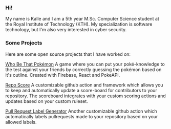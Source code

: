 ### Hi!
My name is Kalle and I am a 5th year M.Sc. Computer Science student at the Royal Institute of Technology (KTH). My specialization is software technology, but I'm also very interested in cyber security.

### Some Projects
Here are some open source projects that I have worked on:

[Who Be That Pokémon](https://github.com/vickstrom/whobethatpokemon)
A game where you can put your poké-knowledge to the test against your friends by correctly guessing the pokémon based on it's outline. Created with Firebase, React and PokeAPI.

[Repo Score](https://github.com/Wizkas0/repo-score)
A customizable github action and framework which allows you to keep and automatically update a score-board for contributors to your repository. The scoreboard integrates with your custom scoring actions and updates based on your custom ruleset.

[Pull Request Label Generator](https://github.com/Wizkas0/PR-LabelGenerator)
Another customizable github action which automatically labels pullrequests made to your repository based on your allowed labels.
